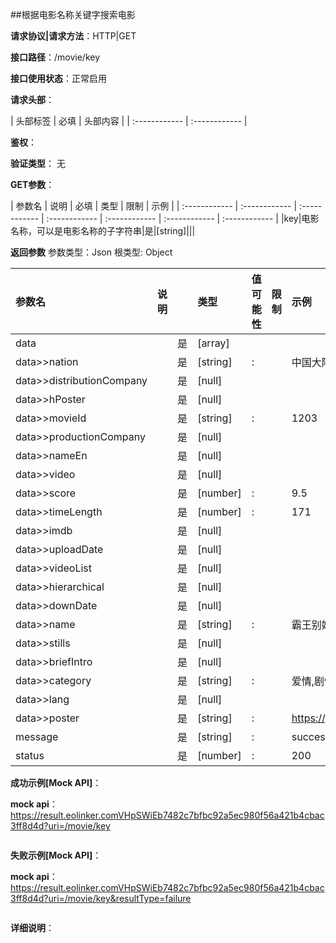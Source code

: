 ##根据电影名称关键字搜索电影

**请求协议|请求方法**：HTTP|GET

**接口路径**：/movie/key

**接口使用状态**：正常启用

**请求头部**：

| 头部标签 | 必填  | 头部内容 | 
| :------------ | :------------ |

**鉴权**：

**验证类型**：
无

**GET参数**：

| 参数名 | 说明 | 必填 | 类型 | 限制 | 示例 |
| :------------ | :------------ | :------------ | :------------ | :------------ | :------------ | :------------ |
|key|电影名称，可以是电影名称的子字符串|是|[string]|||

**返回参数**
参数类型：Json
根类型: Object

| 参数名  | 说明 |  | 类型 | 值可能性 | 限制 | 示例 |
| :------------ | :------------ | :------------ | :------------ | :------------ | :------------ | :------------ |
|data||是|[array]||||
|data>>nation||是|[string]|:||中国大陆,中国香港|
|data>>distributionCompany||是|[null]||||
|data>>hPoster||是|[null]||||
|data>>movieId||是|[string]|:||1203|
|data>>productionCompany||是|[null]||||
|data>>nameEn||是|[null]||||
|data>>video||是|[null]||||
|data>>score||是|[number]|:||9.5|
|data>>timeLength||是|[number]|:||171|
|data>>imdb||是|[null]||||
|data>>uploadDate||是|[null]||||
|data>>videoList||是|[null]||||
|data>>hierarchical||是|[null]||||
|data>>downDate||是|[null]||||
|data>>name||是|[string]|:||霸王别姬|
|data>>stills||是|[null]||||
|data>>briefIntro||是|[null]||||
|data>>category||是|[string]|:||爱情,剧情|
|data>>lang||是|[null]||||
|data>>poster||是|[string]|:||https://p1.meituan.net/movie/20803f59291c47e1e116c11963ce019e68711.jpg@464w_644h_1e_1c|
|message||是|[string]|:||success|
|status||是|[number]|:||200|

**成功示例[Mock API]**：


**mock api**：https://result.eolinker.comVHpSWiEb7482c7bfbc92a5ec980f56a421b4cbac3ff8d4d?uri=/movie/key
```

```

**失败示例[Mock API]**：


**mock api**：https://result.eolinker.comVHpSWiEb7482c7bfbc92a5ec980f56a421b4cbac3ff8d4d?uri=/movie/key&resultType=failure
```

```

**详细说明**：


```
